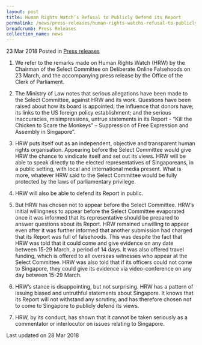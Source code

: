 ```yaml
---
layout: post
title: Human Rights Watch’s Refusal to Publicly Defend its Report
permalink: /news/press-releases/human-rights-watchs-refusal-to-publicly-defend-its-report
breadcrumb: Press Releases
collection_name: news
---
```


23 Mar 2018 Posted in [Press releases](/news/press-releases)


1. We refer to the remarks made on Human Rights Watch (HRW) by the Chairman of the Select Committee on Deliberate Online Falsehoods on 23 March, and the accompanying press release by the Office of the Clerk of Parliament.

2. The Ministry of Law notes that serious allegations have been made to the Select Committee, against HRW and its work. Questions have been raised about how its board is appointed; the influence that donors have; its links to the US foreign policy establishment; and the serious inaccuracies, misimpressions, untrue statements in its Report - “Kill the Chicken to Scare the Monkeys” – Suppression of Free Expression and Assembly in Singapore”.

3. HRW puts itself out as an independent, objective and transparent human rights organisation. Appearing before the Select Committee would give HRW the chance to vindicate itself and set out its views. HRW will be able to speak directly to the elected representatives of Singaporeans, in a public setting, with local and international media present. What is more, whatever HRW said to the Select Committee would be fully protected by the laws of parliamentary privilege.

4. HRW will also be able to defend its Report in public.

5. But HRW has chosen not to appear before the Select Committee. HRW’s initial willingness to appear before the Select Committee evaporated once it was informed that its representative should be prepared to answer questions about its Report. HRW remained unwilling to appear even after it was further informed that another submission had charged that its Report was full of falsehoods. This was despite the fact that HRW was told that it could come and give evidence on any date between 15-29 March, a period of 14 days. It was also offered travel funding, which is offered to all overseas witnesses who appear at the Select Committee. HRW was also told that if its officers could not come to Singapore, they could give its evidence via video-conference on any day between 15-29 March.

6. HRW’s stance is disappointing, but not surprising. HRW has a pattern of issuing biased and untruthful statements about Singapore. It knows that its Report will not withstand any scrutiny, and has therefore chosen not to come to Singapore to publicly defend its views.

7. HRW, by its conduct, has shown that it cannot be taken seriously as a commentator or interlocutor on issues relating to Singapore.


<p class="right-side-updated">Last updated on 28 Mar 2018</p> 
